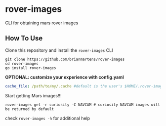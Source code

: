 # rover-images

CLI for obtaining mars rover images

## How To Use

Clone this repository and install the `rover-images` CLI

```shell
git clone https://github.com/brianmartens/rover-images
cd rover-images
go install rover-images
```

**OPTIONAL: customize your experience with config.yaml**
```yaml
cache_file: /path/to/my/.cache #default is the user's $HOME/.rover-images.cache
```

Start getting Mars images!!!
```shell
rover-images get -r curiosity -C NAVCAM # curiosity NAVCAM images will be returned by default 
```

check `rover-images -h` for additional help